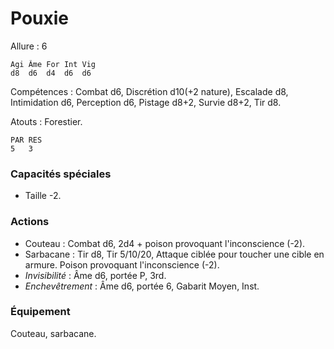 # Pouxie

Allure : 6

	Agi	Âme	For	Int	Vig
	d8	d6	d4	d6	d6

Compétences : Combat d6, Discrétion d10(+2 nature), Escalade d8, Intimidation d6,  Perception d6, Pistage d8+2, Survie d8+2, Tir d8.

Atouts : Forestier.

	PAR	RES
	5	3

### Capacités spéciales
- Taille -2.

### Actions
- Couteau : Combat d6, 2d4 + poison provoquant l'inconscience (-2).
- Sarbacane : Tir d8, Tir 5/10/20, Attaque ciblée pour toucher une cible en armure. Poison provoquant l'inconscience (-2).
- _Invisibilité_ : Âme d6, portée P, 3rd.
- _Enchevêtrement_ : Âme d6, portée 6, Gabarit Moyen, Inst.

### Équipement
Couteau, sarbacane.
